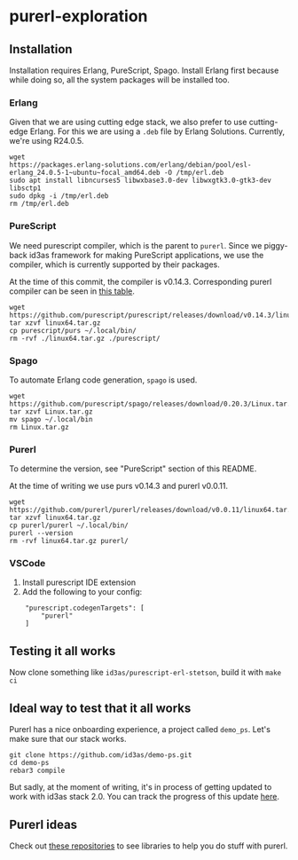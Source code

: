 # purerl-exploration

## Installation

Installation requires Erlang, PureScript, Spago.
Install Erlang first because while doing so, all the system packages will be installed too.

### Erlang

Given that we are using cutting edge stack, we also prefer to use cutting-edge Erlang.
For this we are using a `.deb` file by Erlang Solutions.
Currently, we're using R24.0.5.

```
wget
https://packages.erlang-solutions.com/erlang/debian/pool/esl-erlang_24.0.5-1~ubuntu~focal_amd64.deb -O /tmp/erl.deb
sudo apt install libncurses5 libwxbase3.0-dev libwxgtk3.0-gtk3-dev libsctp1
sudo dpkg -i /tmp/erl.deb
rm /tmp/erl.deb
```

### PureScript

We need purescript compiler, which is the parent to `purerl`. Since we
piggy-back id3as framework for making PureScript applications, we use
the compiler, which is currently supported by their packages.

At the time of this commit, the compiler is v0.14.3. Corresponding
purerl compiler can be seen in [this table](https://github.com/purerl/purerl#versions).

```
wget https://github.com/purescript/purescript/releases/download/v0.14.3/linux64.tar.gz
tar xzvf linux64.tar.gz
cp purescript/purs ~/.local/bin/
rm -rvf ./linux64.tar.gz ./purescript/
```
### Spago

To automate Erlang code generation, `spago` is used.

```
wget https://github.com/purescript/spago/releases/download/0.20.3/Linux.tar.gz
tar xzvf Linux.tar.gz
mv spago ~/.local/bin
rm Linux.tar.gz
```

### Purerl

To determine the version, see "PureScript" section of this README.

At the time of writing we use purs v0.14.3 and purerl v0.0.11.

```
wget https://github.com/purerl/purerl/releases/download/v0.0.11/linux64.tar.gz
tar xzvf linux64.tar.gz
cp purerl/purerl ~/.local/bin/
purerl --version
rm -rvf linux64.tar.gz purerl/
```

### VSCode

1. Install purescript IDE extension
2. Add the following to your config:
```
    "purescript.codegenTargets": [
        "purerl"
    ]
```


## Testing it all works

Now clone something like `id3as/purescript-erl-stetson`, build it with `make ci`

## Ideal way to test that it all works

Purerl has a nice onboarding experience, a project called `demo_ps`.
Let's make sure that our stack works.

```
git clone https://github.com/id3as/demo-ps.git
cd demo-ps
rebar3 compile
```

But sadly, at the moment of writing, it's in process of getting updated to work with id3as stack 2.0.
You can track the progress of this update [here](https://github.com/robashton/demo-ps/tree/2.0).

## Purerl ideas

Check out [these repositories](https://github.com/id3as) to see libraries to help you do stuff with purerl.
